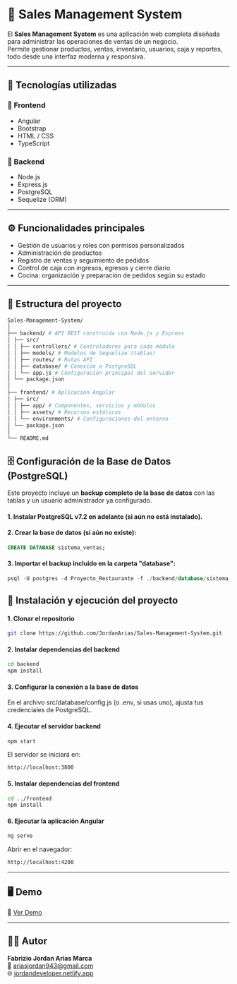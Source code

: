 # 🧾 Sales Management System

El **Sales Management System** es una aplicación web completa diseñada para administrar las operaciones de ventas de un negocio.  
Permite gestionar productos, ventas, inventario, usuarios, caja y reportes, todo desde una interfaz moderna y responsiva.

---

## 🚀 Tecnologías utilizadas

### 🔹 Frontend
- Angular  
- Bootstrap  
- HTML / CSS  
- TypeScript  

### 🔹 Backend
- Node.js  
- Express.js  
- PostgreSQL  
- Sequelize (ORM)  

---

## ⚙️ Funcionalidades principales

- Gestión de usuarios y roles con permisos personalizados  
- Administración de productos 
- Registro de ventas y seguimiento de pedidos  
- Control de caja con ingresos, egresos y cierre diario   
- Cocina: organización y preparación de pedidos según su estado  

---

## 🧩 Estructura del proyecto

```bash
Sales-Management-System/
│
├── backend/ # API REST construida con Node.js y Express
│ ├── src/
│ │ ├── controllers/ # Controladores para cada módulo
│ │ ├── models/ # Modelos de Sequelize (tablas)
│ │ ├── routes/ # Rutas API
│ │ ├── database/ # Conexión a PostgreSQL
│ │ └── app.js # Configuración principal del servidor
│ └── package.json
│
├── frontend/ # Aplicación Angular
│ ├── src/
│ │ ├── app/ # Componentes, servicios y módulos
│ │ ├── assets/ # Recursos estáticos
│ │ └── environments/ # Configuraciones del entorno
│ └── package.json
│
└── README.md
```
## 🗄️ Configuración de la Base de Datos (PostgreSQL)
Este proyecto incluye un **backup completo de la base de datos** con las tablas y un usuario administrador ya configurado.

#### 1. Instalar PostgreSQL v7.2 en adelante (si aún no está instalado).
#### 2. Crear la base de datos (si aún no existe):
   ```sql
   CREATE DATABASE sistema_ventas;
  ```
#### 3. Importar el backup incluido en la carpeta "database": 
   ```sql
psql -U postgres -d Proyecto_Restaurante -f ./backend/database/sistema_ventas_backup.sql
  ```
## 🧰 Instalación y ejecución del proyecto
#### 1. Clonar el repositorio
```bash
git clone https://github.com/JordanArias/Sales-Management-System.git
```
#### 2. Instalar dependencias del backend
```bash
cd backend
npm install

```
#### 3. Configurar la conexión a la base de datos
En el archivo src/database/config.js (o .env, si usas uno), ajusta tus credenciales de PostgreSQL.

#### 4. Ejecutar el servidor backend
```bash
npm start
```
El servidor se iniciará en:
```bash
http://localhost:3800
```
#### 5. Instalar dependencias del frontend
```bash
cd ../frontend
npm install
```
#### 6. Ejecutar la aplicación Angular
```bash
ng serve
```
Abrir en el navegador:
```bash
http://localhost:4200
```
---

## 🖥️ Demo
🔗 [Ver Demo](https://youtu.be/VcgF9fBmzpk)

---

## 👨‍💻 Autor
**Fabrizio Jordan Arias Marca**  
📧 ariasjordan943@gmail.com  
🌐 [jordandeveloper.netlify.app](https://jordandeveloper.netlify.app)
